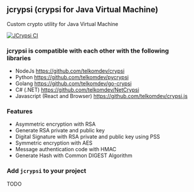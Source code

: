 ## jcrypsi (crypsi for Java Virtual Machine)

Custom crypto utility for Java Virtual Machine

[![JCrypsi CI](https://github.com/telkomdev/jcrypsi/actions/workflows/ci.yml/badge.svg)](https://github.com/telkomdev/jcrypsi/actions/workflows/ci.yml)

### jcrypsi is compatible with each other with the following libraries
- NodeJs https://github.com/telkomdev/crypsi
- Python https://github.com/telkomdev/pycrypsi
- Golang https://github.com/telkomdev/go-crypsi
- C# (.NET) https://github.com/telkomdev/NetCrypsi
- Javascript (React and Browser) https://github.com/telkomdev/crypsi.js

### Features
- Asymmetric encryption with RSA
- Generate RSA private and public key
- Digital Signature with RSA private and public key using PSS
- Symmetric encryption with AES
- Message authentication code with HMAC
- Generate Hash with Common DIGEST Algorithm

### Add `jcrypsi` to your project
TODO
